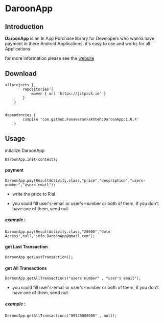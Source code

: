 # DaroonApp

**Introduction**
----

**DaroonApp** is an In App Purchase library
for Developers who wanna have payment in there Android Applications.
it's easy to use and works for all Applications


for more information please see the [website](http://daroonapp.com)

**Download**
----

	allprojects { 
			repositories {
				maven { url 'https://jitpack.io' }
			}
		}


	dependencies {
			compile 'com.github.FanavaranFakhteh:DaroonApp:1.0.4'
		}
    
**Usage**
----
    
intialize DaroonApp 

	DaroonApp.init(context);
	
<h4>payment</h4>

	DaroonApp.pay(ResultActivity.class,"price","description","users-number","users-email");
    
* write the price to Rial

* you sould fill user's-email or user's-number or both of them,
if you don't have one of them, send null

<h5>example :</h5> 
    
	DaroonApp.pay(ResultActivity.class,"20000","Gold Access",null,"info.DaroonApp@gmail.com");
        
<h4>get Last Transaction</h4>
    
	DaroonApp.getLastTransaction();

<h4>get All Transactions</h4>
    
	DaroonApp.getAllTransactions("users number" , "user's email");
           
* you sould fill user's-email or user's-number or both of them,
if you don't have one of them, send null
    
<h5>example :</h5>
    
	DaroonApp.getAllTransactions("09120000000" , null);
